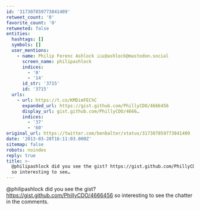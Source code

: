 ```yaml
---
id: '317307859773841409'
retweet_count: '0'
favorite_count: '0'
retweeted: false
entities:
  hashtags: []
  symbols: []
  user_mentions:
    - name: Philip Ferenc Ashlock 🇺🇲@ashlock@mastodon.social
      screen_name: philipashlock
      indices:
        - '0'
        - '14'
      id_str: '3715'
      id: '3715'
  urls:
    - url: https://t.co/KMDimFEChC
      expanded_url: https://gist.github.com/PhillyCDO/4666456
      display_url: gist.github.com/PhillyCDO/4666…
      indices:
        - '37'
        - '60'
original_url: https://twitter.com/benbalter/status/317307859773841409
date: '2013-03-28T16:11:03.000Z'
sitemap: false
robots: noindex
reply: true
title: >-
  @philipashlock did you see the gist? https://gist.github.com/PhillyCDO/4666456
  so interesting to see…
---
```


@philipashlock did you see the gist? https://gist.github.com/PhillyCDO/4666456 so interesting to see the chatter in the comments.